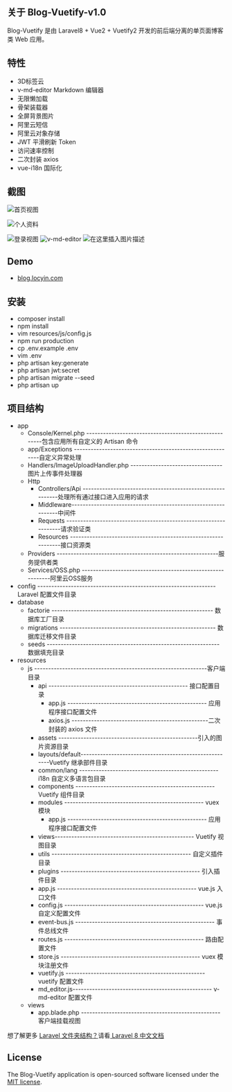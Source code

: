 
## 关于 Blog-Vuetify-v1.0

Blog-Vuetify 是由 Laravel8 + Vue2 + Vuetify2 开发的前后端分离的单页面博客类 Web 应用。


## 特性

- 3D标签云
- v-md-editor Markdown 编辑器
- 无限懒加载
- 骨架装载器
- 全屏背景图片
- 阿里云短信
- 阿里云对象存储
- JWT 平滑刷新 Token
- 访问速率控制
- 二次封装 axios
- vue-i18n 国际化

## 截图

![首页视图](https://img-blog.csdnimg.cn/20210215163951988.png)

![个人资料](https://img-blog.csdnimg.cn/20210215162957278.png)

![登录视图](https://img-blog.csdnimg.cn/2021021516291229.png)
![v-md-editor](https://img-blog.csdnimg.cn/20210215164310779.png)
![在这里插入图片描述](https://img-blog.csdnimg.cn/img_convert/15b5fe3c1c6beb4b65a0b308c698f298.gif#pic_center)

## Demo

 - [blog.locyin.com](https://blog.locyin.com)

## 安装

 - composer install
 - npm install
 - vim resources/js/config.js 
 - npm run production
 - cp .env.example .env
 - vim .env
 - php artisan key:generate
 - php artisan jwt:secret
 - php artisan migrate --seed
 - php artisan up

## 项目结构

- app
  - Console/Kernel.php ------------------------------------------------------包含应用所有自定义的 Artisan 命令
  - app/Exceptions   ----------------------------------------------------------自定义异常处理
  - Handlers/ImageUploadHandler.php ---------------------------------图片上传事件处理器
  - Http
    - Controllers/Api ----------------------------------------------------------处理所有通过接口进入应用的请求
    - Middleware--------------------------------------------------------------中间件
    - Requests -----------------------------------------------------------------请求验证类
    - Resources ---------------------------------------------------------------接口资源类
  - Providers ----------------------------------------------------------服务提供者类
  - Services/OSS.php -----------------------------------------------------------阿里云OSS服务
- config  ----------------------------------------------------------------Laravel 配置文件目录
- database
  - factorie ---------------------------------------------------------- 数据库工厂目录
  - migrations -------------------------------------------------------- 数据库迁移文件目录
  - seeds -------------------------------------------------------------- 数据填充目录
- resources
  - js --------------------------------------------------------------客户端目录
      - api -------------------------------------------------- 接口配置目录
          - app.js -------------------------------------------------- 应用程序接口配置文件
          - axios.js -------------------------------------------------二次封装的 axios 文件
      - assets --------------------------------------------------引入的图片资源目录
      - layouts/default-------------------------------------------------------Vuetify 继承部件目录
      - common/lang -------------------------------------------------- i18n 自定义多语言包目录
      - components -------------------------------------------------- Vuetify 组件目录
      - modules -------------------------------------------------- vuex 模块
          - app.js -------------------------------------------------- 应用程序接口配置文件
      - views-------------------------------------------------- Vuetify 视图目录
      - utils  -------------------------------------------------- 自定义插件目录
      - plugins -------------------------------------------------- 引入插件目录
      - app.js -------------------------------------------------- vue.js 入口文件
      - config.js -------------------------------------------------- vue.js 自定义配置文件
      - event-bus.js -------------------------------------------------- 事件总线文件
      - routes.js -------------------------------------------------- 路由配置文件
      - store.js -------------------------------------------------- vuex 模块注册文件
      - vuetify.js -------------------------------------------------- vuetify 配置文件
      - md_editor.js-------------------------------------------------- v-md-editor 配置文件
  - views
      - app.blade.php -------------------------------------------------- 客户端挂载视图

想了解更多 [Laravel 文件夹结构？](https://learnku.com/docs/laravel/8.x/structure/9356)请看[ Laravel 8 中文文档](https://learnku.com/docs/laravel/8.x)

## License

The Blog-Vuetify application is open-sourced software licensed under the [MIT license](https://opensource.org/licenses/MIT).
